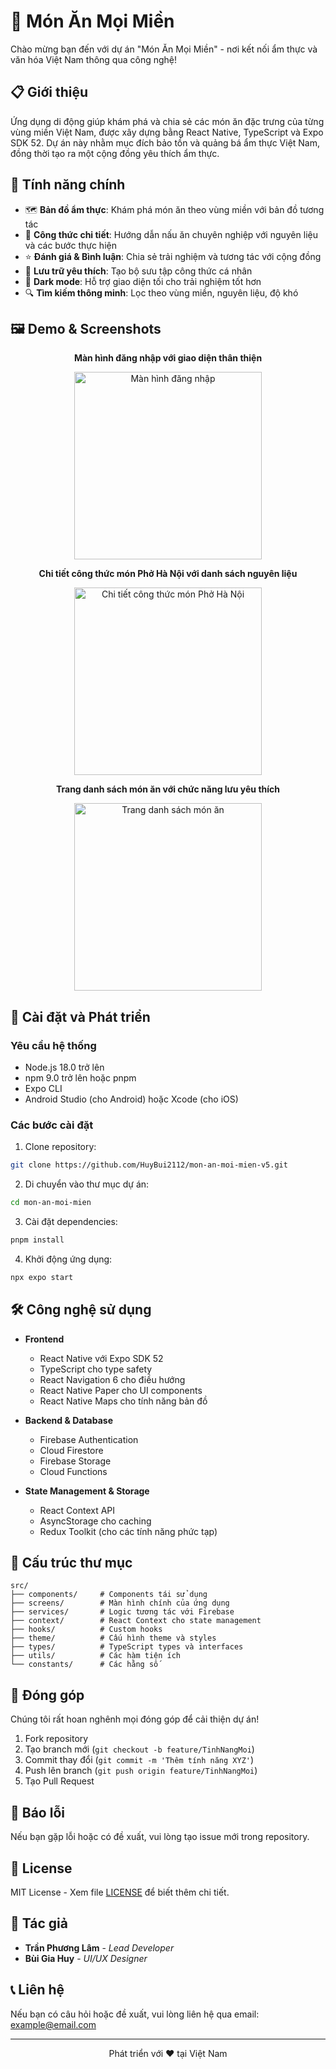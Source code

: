 # 🍜 Món Ăn Mọi Miền

Chào mừng bạn đến với dự án "Món Ăn Mọi Miền" - nơi kết nối ẩm thực và văn hóa Việt Nam thông qua công nghệ!

## 📋 Giới thiệu

Ứng dụng di động giúp khám phá và chia sẻ các món ăn đặc trưng của từng vùng miền Việt Nam, được xây dựng bằng React Native, TypeScript và Expo SDK 52. Dự án này nhằm mục đích bảo tồn và quảng bá ẩm thực Việt Nam, đồng thời tạo ra một cộng đồng yêu thích ẩm thực.

## 📱 Tính năng chính

- 🗺️ **Bản đồ ẩm thực**: Khám phá món ăn theo vùng miền với bản đồ tương tác
- 📖 **Công thức chi tiết**: Hướng dẫn nấu ăn chuyên nghiệp với nguyên liệu và các bước thực hiện
- ⭐ **Đánh giá & Bình luận**: Chia sẻ trải nghiệm và tương tác với cộng đồng
- 💾 **Lưu trữ yêu thích**: Tạo bộ sưu tập công thức cá nhân
- 🌙 **Dark mode**: Hỗ trợ giao diện tối cho trải nghiệm tốt hơn
- 🔍 **Tìm kiếm thông minh**: Lọc theo vùng miền, nguyên liệu, độ khó

## 🖼️ Demo & Screenshots

<div align="center">
  <p><strong>Màn hình đăng nhập với giao diện thân thiện</strong></p>
  <img src="./assets/demo-1.jpg" alt="Màn hình đăng nhập" width="300"/>
  
  <p><strong>Chi tiết công thức món Phở Hà Nội với danh sách nguyên liệu</strong></p>
  <img src="./assets/demo-2.jpg" alt="Chi tiết công thức món Phở Hà Nội" width="300"/>
  
  <p><strong>Trang danh sách món ăn với chức năng lưu yêu thích</strong></p>
  <img src="./assets/demo-3.jpg" alt="Trang danh sách món ăn" width="300"/>
</div>

## 🚀 Cài đặt và Phát triển

### Yêu cầu hệ thống

- Node.js 18.0 trở lên
- npm 9.0 trở lên hoặc pnpm
- Expo CLI
- Android Studio (cho Android) hoặc Xcode (cho iOS)

### Các bước cài đặt

1. Clone repository:

```bash
git clone https://github.com/HuyBui2112/mon-an-moi-mien-v5.git
```

2. Di chuyển vào thư mục dự án:

```bash
cd mon-an-moi-mien
```

3. Cài đặt dependencies:

```bash
pnpm install
```

4. Khởi động ứng dụng:

```bash
npx expo start
```

## 🛠️ Công nghệ sử dụng

- **Frontend**

  - React Native với Expo SDK 52
  - TypeScript cho type safety
  - React Navigation 6 cho điều hướng
  - React Native Paper cho UI components
  - React Native Maps cho tính năng bản đồ

- **Backend & Database**

  - Firebase Authentication
  - Cloud Firestore
  - Firebase Storage
  - Cloud Functions

- **State Management & Storage**
  - React Context API
  - AsyncStorage cho caching
  - Redux Toolkit (cho các tính năng phức tạp)

## 📁 Cấu trúc thư mục

```text
src/
├── components/     # Components tái sử dụng
├── screens/        # Màn hình chính của ứng dụng
├── services/       # Logic tương tác với Firebase
├── context/        # React Context cho state management
├── hooks/          # Custom hooks
├── theme/          # Cấu hình theme và styles
├── types/          # TypeScript types và interfaces
├── utils/          # Các hàm tiện ích
└── constants/      # Các hằng số
```

## 🤝 Đóng góp

Chúng tôi rất hoan nghênh mọi đóng góp để cải thiện dự án!

1. Fork repository
2. Tạo branch mới (`git checkout -b feature/TinhNangMoi`)
3. Commit thay đổi (`git commit -m 'Thêm tính năng XYZ'`)
4. Push lên branch (`git push origin feature/TinhNangMoi`)
5. Tạo Pull Request

## 🐛 Báo lỗi

Nếu bạn gặp lỗi hoặc có đề xuất, vui lòng tạo issue mới trong repository.

## 📄 License

MIT License - Xem file [LICENSE](LICENSE) để biết thêm chi tiết.

## 👥 Tác giả

- **Trần Phương Lâm** - _Lead Developer_
- **Bùi Gia Huy** - _UI/UX Designer_

## 📞 Liên hệ

Nếu bạn có câu hỏi hoặc đề xuất, vui lòng liên hệ qua email: example@email.com

---

<p align="center">Phát triển với ❤️ tại Việt Nam</p>
